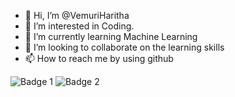- 👋 Hi, I’m @VemuriHaritha
- 👀 I’m interested in Coding.
- 🌱 I’m currently learning Machine Learning
- 💞️ I’m looking to collaborate on the learning skills
- 📫 How to reach me by using github

<!---
VemuriHaritha/VemuriHaritha is a ✨ special ✨ repository because its `README.md` (this file) appears on your GitHub profile.
You can click the Preview link to take a look at your changes.
--->
![Badge 1](https://cdn.holopin.io/badge/cmg8zio3l002vl404hpzeph67.png)
![Badge 2](https://cdn.holopin.io/badge/cmg8zio3l002vl404hpzeph68.png)
